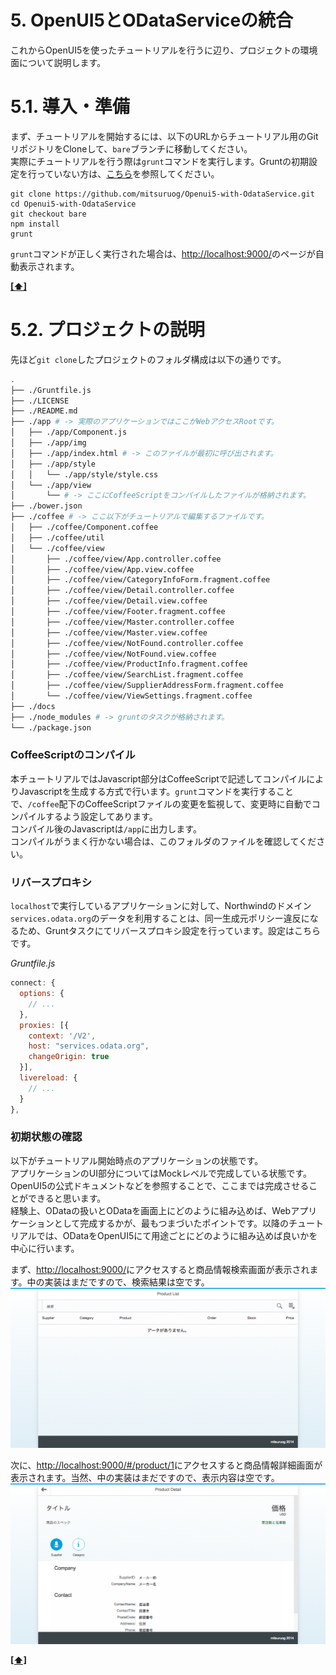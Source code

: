 <a name="openui5withodata">5. OpenUI5とODataServiceの統合</a>
========

これからOpenUI5を使ったチュートリアルを行うに辺り、プロジェクトの環境面について説明します。

<a name="install">5.1. 導入・準備</a>
========

まず、チュートリアルを開始するには、以下のURLからチュートリアル用のGitリポジトリをCloneして、`bare`ブランチに移動してください。  
実際にチュートリアルを行う際は`grunt`コマンドを実行します。Gruntの初期設定を行っていない方は、[こちら](http://gruntjs.com/getting-started)を参照してください。

```git
git clone https://github.com/mitsuruog/Openui5-with-OdataService.git 
cd Openui5-with-OdataService
git checkout bare
npm install
grunt
```

`grunt`コマンドが正しく実行された場合は、<http://localhost:9000/>のページが自動表示されます。  

**[[⬆]](#table)**

<a name="project">5.2. プロジェクトの説明</a>
========

先ほど`git clone`したプロジェクトのフォルダ構成は以下の通りです。
```sh
.
├── ./Gruntfile.js
├── ./LICENSE
├── ./README.md
├── ./app # -> 実際のアプリケーションではここがWebアクセスRootです。
│   ├── ./app/Component.js
│   ├── ./app/img
│   ├── ./app/index.html # -> このファイルが最初に呼び出されます。
│   ├── ./app/style
│   │   └── ./app/style/style.css
│   └── ./app/view
│       └── # -> ここにCoffeeScriptをコンパイルしたファイルが格納されます。
├── ./bower.json
├── ./coffee # -> ここ以下がチュートリアルで編集するファイルです。
│   ├── ./coffee/Component.coffee
│   ├── ./coffee/util
│   └── ./coffee/view
│       ├── ./coffee/view/App.controller.coffee
│       ├── ./coffee/view/App.view.coffee
│       ├── ./coffee/view/CategoryInfoForm.fragment.coffee
│       ├── ./coffee/view/Detail.controller.coffee
│       ├── ./coffee/view/Detail.view.coffee
│       ├── ./coffee/view/Footer.fragment.coffee
│       ├── ./coffee/view/Master.controller.coffee
│       ├── ./coffee/view/Master.view.coffee
│       ├── ./coffee/view/NotFound.controller.coffee
│       ├── ./coffee/view/NotFound.view.coffee
│       ├── ./coffee/view/ProductInfo.fragment.coffee
│       ├── ./coffee/view/SearchList.fragment.coffee
│       ├── ./coffee/view/SupplierAddressForm.fragment.coffee
│       └── ./coffee/view/ViewSettings.fragment.coffee
├── ./docs
├── ./node_modules # -> gruntのタスクが格納されます。
└── ./package.json
```
### CoffeeScriptのコンパイル

本チュートリアルではJavascript部分はCoffeeScriptで記述してコンパイルによりJavascriptを生成する方式で行います。`grunt`コマンドを実行することで、`/coffee`配下のCoffeeScriptファイルの変更を監視して、変更時に自動でコンパイルするよう設定してあります。  
コンパイル後のJavascriptは`/app`に出力します。  
コンパイルがうまく行かない場合は、このフォルダのファイルを確認してください。

### リバースプロキシ

`localhost`で実行しているアプリケーションに対して、Northwindのドメイン`services.odata.org`のデータを利用することは、同一生成元ポリシー違反になるため、Gruntタスクにてリバースプロキシ設定を行っています。設定はこちらです。

*Gruntfile.js*
```js
connect: {
  options: {
  	// ...
  },
  proxies: [{
    context: '/V2',
    host: "services.odata.org",
    changeOrigin: true
  }],
  livereload: {
    // ...
  }
},
```
### 初期状態の確認

以下がチュートリアル開始時点のアプリケーションの状態です。  
アプリケーションのUI部分についてはMockレベルで完成している状態です。OpenUI5の公式ドキュメントなどを参照することで、ここまでは完成させることができると思います。  
経験上、ODataの扱いとODataを画面上にどのように組み込めば、Webアプリケーションとして完成するかが、最もつまづいたポイントです。以降のチュートリアルでは、ODataをOpenUI5にて用途ごとにどのように組み込めば良いかを中心に行います。

まず、<http://localhost:9000/>にアクセスすると商品情報検索画面が表示されます。中の実装はまだですので、検索結果は空です。
![初期状態1](img/4-1.png)

次に、<http://localhost:9000/#/product/1>にアクセスすると商品情報詳細画面が表示されます。当然、中の実装はまだですので、表示内容は空です。
![初期状態2](img/4-2.png)

**[[⬆]](#table)**